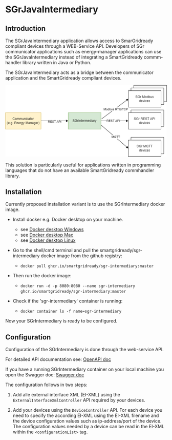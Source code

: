 # SGrJavaIntermediary
## Introduction

The SGrJavaIntermediary application allows access to SmarGridready compliant devices through a
WEB-Service API. Developers of SGr communicator applications such as energy-manager applications
can use the SGrJavaIntermediary instead of integrating a SmartGridready commm-handler library written 
in Java or Python.

The SGrJavaIntermediary acts as a bridge between the communicator application and the SmartGridready
compliant devices.

 ![Architecture-Overview.png](doc/Architecture-Overview.png)

This solution is particularly useful for applications written in programming languages that do not have an available 
SmartGridready commhandler library.

## Installation

Currently proposed installation variant is to use the SGrIntermediary docker image.

- Install docker e.g. Docker desktop on your machine. 
  - see [Docker desktop Windows](https://docs.docker.com/desktop/install/windows-install/)
  - see [Docker desktop Mac](https://docs.docker.com/desktop/install/mac-install/)
  - see [Docker desktop Linux](https://docs.docker.com/desktop/install/linux/)


- Go to the shell/cmd terminal and pull the smartgridready/sgr-intermediary docker image from the github registry:
  - `docker pull ghcr.io/smartgridready/sgr-intermediary:master`


- Then run the docker image:
  - `docker run -d -p 8080:8080 --name sgr-intermediary ghcr.io/smartgridready/sgr-intermediary:master`

- Check if the 'sgr-intermediary' container is running:
  - `docker container ls -f name=sgr-intermediary`

Now your SGrIntermediary is ready to be configured.

## Configuration

Configuration of the SGrIntermediary is done through the web-service API. 

For detailed API documentation see:  <a href="https://github.com/SmartGridready/SGrJavaIntermediary/openapi/index.html" target="_blank">OpenAPI doc</a>

If you have a running SGrIntermediary container on your local machine you open the Swagger doc:  [Swagger doc](http://localhost:8080/swagger-ui.html)

The configuration follows in two steps:

1. Add alle external interface XML (EI-XML) using the `ExternalInterfaceXmlController` API required by your devices.


2. Add your devices using the `DeviceController` API. For each device you need to specify the according EI-XML using the 
EI-XML filename and the device configuration values such as ip-address/port of the device. The configuration values needed
by a device can be read in the EI-XML within the `<configurationList>` tag. 









 
